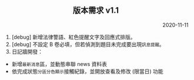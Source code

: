 <h2 align="center">版本需求 v1.1</h2>

<p align="right">2020-11-11</p>

1. \[debug] 新增法律警語、紅色提醒文字及回應式排版。
2. \[debug] 不設定 B 卷必填，但若偵測到題目未完成要出現`訊息提醒`。
3. 日記牆開發：
- 新增`最新消息`區，並動態串聯 news 資料表
- 依完成狀態`分區分色顯示`接觸紀錄，並開放查看及修改 (限當日) 功能
